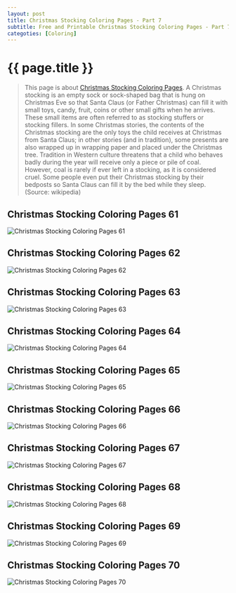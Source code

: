 ```yaml
---
layout: post
title: Christmas Stocking Coloring Pages - Part 7
subtitle: Free and Printable Christmas Stocking Coloring Pages - Part 7
categoties: [Coloring]
---
```

{{ page.title }}
================
> This page is about [Christmas Stocking Coloring Pages](https://hoanghabelle.github.io/). A Christmas stocking is an empty sock or sock-shaped bag that is hung on Christmas Eve so that Santa Claus (or Father Christmas) can fill it with small toys, candy, fruit, coins or other small gifts when he arrives. These small items are often referred to as stocking stuffers or stocking fillers. In some Christmas stories, the contents of the Christmas stocking are the only toys the child receives at Christmas from Santa Claus; in other stories (and in tradition), some presents are also wrapped up in wrapping paper and placed under the Christmas tree. Tradition in Western culture threatens that a child who behaves badly during the year will receive only a piece or pile of coal. However, coal is rarely if ever left in a stocking, as it is considered cruel. Some people even put their Christmas stocking by their bedposts so Santa Claus can fill it by the bed while they sleep. (Source: wikipedia)

## Christmas Stocking Coloring Pages 61
![Christmas Stocking Coloring Pages 61](https://hoanghabelle.github.io/img/Christmas-Stocking-Coloring-Pages%20(61).jpg "Christmas Stocking Coloring Pages 61")

## Christmas Stocking Coloring Pages 62
![Christmas Stocking Coloring Pages 62](https://hoanghabelle.github.io/img/Christmas-Stocking-Coloring-Pages%20(62).jpg "Christmas Stocking Coloring Pages 62")

## Christmas Stocking Coloring Pages 63
![Christmas Stocking Coloring Pages 63](https://hoanghabelle.github.io/img/Christmas-Stocking-Coloring-Pages%20(63).jpg "Christmas Stocking Coloring Pages 63")

## Christmas Stocking Coloring Pages 64
![Christmas Stocking Coloring Pages 64](https://hoanghabelle.github.io/img/Christmas-Stocking-Coloring-Pages%20(64).jpg "Christmas Stocking Coloring Pages 64")

<script async src="//pagead2.googlesyndication.com/pagead/js/adsbygoogle.js"></script><ins class="adsbygoogle" style="display:block" data-ad-format="fluid" data-ad-layout-key="-8i+1w-dq+e9+ft" data-ad-client="ca-pub-6753140515841889" data-ad-slot="6190446671"></ins> <script> (adsbygoogle = window.adsbygoogle || []).push({}); </script>

## Christmas Stocking Coloring Pages 65
![Christmas Stocking Coloring Pages 65](https://hoanghabelle.github.io/img/Christmas-Stocking-Coloring-Pages%20(65).jpg "Christmas Stocking Coloring Pages 65")

## Christmas Stocking Coloring Pages 66
![Christmas Stocking Coloring Pages 66](https://hoanghabelle.github.io/img/Christmas-Stocking-Coloring-Pages%20(66).jpg "Christmas Stocking Coloring Pages 66")

## Christmas Stocking Coloring Pages 67
![Christmas Stocking Coloring Pages 67](https://hoanghabelle.github.io/img/Christmas-Stocking-Coloring-Pages%20(67).jpg "Christmas Stocking Coloring Pages 67")

## Christmas Stocking Coloring Pages 68
![Christmas Stocking Coloring Pages 68](https://hoanghabelle.github.io/img/Christmas-Stocking-Coloring-Pages%20(68).jpg "Christmas Stocking Coloring Pages 68")

<script async src="//pagead2.googlesyndication.com/pagead/js/adsbygoogle.js"></script><ins class="adsbygoogle" style="display:block" data-ad-format="fluid" data-ad-layout-key="-8i+1w-dq+e9+ft" data-ad-client="ca-pub-6753140515841889" data-ad-slot="6190446671"></ins> <script> (adsbygoogle = window.adsbygoogle || []).push({}); </script>

## Christmas Stocking Coloring Pages 69
![Christmas Stocking Coloring Pages 69](https://hoanghabelle.github.io/img/Christmas-Stocking-Coloring-Pages%20(69).jpg "Christmas Stocking Coloring Pages 69")

## Christmas Stocking Coloring Pages 70
![Christmas Stocking Coloring Pages 70](https://hoanghabelle.github.io/img/Christmas-Stocking-Coloring-Pages%20(70).jpg "Christmas Stocking Coloring Pages 70")

